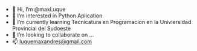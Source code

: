 - 👋 Hi, I’m @maxLuque
- 👀 I’m interested in Python Aplication
- 🌱 I’m currently learning Tecnicatura en Programacion en la Univiersidad Provincial del Sudoeste
- 💞️ I’m looking to collaborate on ...
- 📫 luquemaxandres@gmail.com
